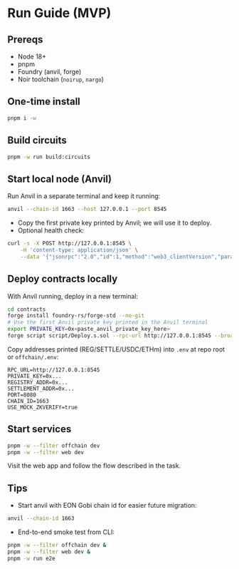 # Run Guide (MVP)

## Prereqs

- Node 18+
- pnpm
- Foundry (anvil, forge)
- Noir toolchain (`noirup`, `nargo`)

## One-time install

```bash
pnpm i -w
```

## Build circuits

```bash
pnpm -w run build:circuits
```

## Start local node (Anvil)

Run Anvil in a separate terminal and keep it running:

```bash
anvil --chain-id 1663 --host 127.0.0.1 --port 8545
```

- Copy the first private key printed by Anvil; we will use it to deploy.
- Optional health check:

```bash
curl -s -X POST http://127.0.0.1:8545 \
	-H 'content-type: application/json' \
	--data '{"jsonrpc":"2.0","id":1,"method":"web3_clientVersion","params":[]}'
```

## Deploy contracts locally

With Anvil running, deploy in a new terminal:

```bash
cd contracts
forge install foundry-rs/forge-std --no-git
# Use the first Anvil private key printed in the Anvil terminal
export PRIVATE_KEY=0x<paste_anvil_private_key_here>
forge script script/Deploy.s.sol --rpc-url http://127.0.0.1:8545 --broadcast
```
Copy addresses printed (REG/SETTLE/USDC/ETHm) into `.env` at repo root or `offchain/.env`:

```env
RPC_URL=http://127.0.0.1:8545
PRIVATE_KEY=0x...
REGISTRY_ADDR=0x...
SETTLEMENT_ADDR=0x...
PORT=8080
CHAIN_ID=1663
USE_MOCK_ZKVERIFY=true
```

## Start services

```bash
pnpm -w --filter offchain dev
pnpm -w --filter web dev
```

Visit the web app and follow the flow described in the task.

## Tips

- Start anvil with EON Gobi chain id for easier future migration:

```bash
anvil --chain-id 1663
```

- End-to-end smoke test from CLI:

```bash
pnpm -w --filter offchain dev &
pnpm -w --filter web dev &
pnpm -w run e2e
```
